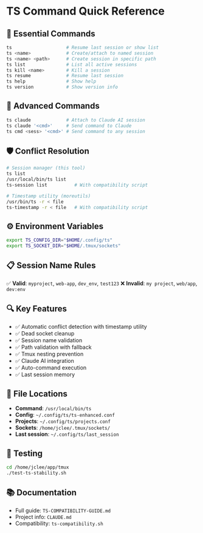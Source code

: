 # TS Command Quick Reference

## 🚀 Essential Commands

```bash
ts                    # Resume last session or show list
ts <name>             # Create/attach to named session
ts <name> <path>      # Create session in specific path
ts list               # List all active sessions
ts kill <name>        # Kill a session
ts resume             # Resume last session
ts help               # Show help
ts version            # Show version info
```

## 🔧 Advanced Commands

```bash
ts claude             # Attach to Claude AI session
ts claude '<cmd>'     # Send command to Claude
ts cmd <sess> '<cmd>' # Send command to any session
```

## 🛡️ Conflict Resolution

```bash
# Session manager (this tool)
ts list
/usr/local/bin/ts list
ts-session list          # With compatibility script

# Timestamp utility (moreutils)
/usr/bin/ts -r < file
ts-timestamp -r < file   # With compatibility script
```

## ⚙️ Environment Variables

```bash
export TS_CONFIG_DIR="$HOME/.config/ts"
export TS_SOCKET_DIR="$HOME/.tmux/sockets"
```

## 📋 Session Name Rules

✅ **Valid**: `myproject`, `web-app`, `dev_env`, `test123`
❌ **Invalid**: `my project`, `web/app`, `dev:env`

## 🔍 Key Features

- ✅ Automatic conflict detection with timestamp utility
- ✅ Dead socket cleanup
- ✅ Session name validation
- ✅ Path validation with fallback
- ✅ Tmux nesting prevention
- ✅ Claude AI integration
- ✅ Auto-command execution
- ✅ Last session memory

## 📂 File Locations

- **Command**: `/usr/local/bin/ts`
- **Config**: `~/.config/ts/ts-enhanced.conf`
- **Projects**: `~/.config/ts/projects.conf`
- **Sockets**: `/home/jclee/.tmux/sockets/`
- **Last session**: `~/.config/ts/last_session`

## 🧪 Testing

```bash
cd /home/jclee/app/tmux
./test-ts-stability.sh
```

## 📚 Documentation

- Full guide: `TS-COMPATIBILITY-GUIDE.md`
- Project info: `CLAUDE.md`
- Compatibility: `ts-compatibility.sh`